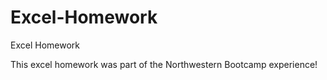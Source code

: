 # Excel-Homework
Excel Homework

This excel homework was part of the Northwestern Bootcamp experience!